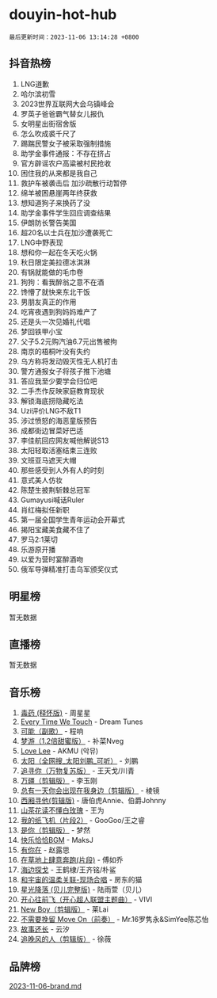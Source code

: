 # douyin-hot-hub

`最后更新时间：2023-11-06 13:14:28 +0800`

## 抖音热榜

1. LNG道歉
1. 哈尔滨初雪
1. 2023世界互联网大会乌镇峰会
1. 罗英子爸爸霸气替女儿报仇
1. 女明星出街宿舍版
1. 怎么吹成裘千尺了
1. 踢踹民警女子被采取强制措施
1. 助学金事件通报：不存在挤占
1. 官方辟谣农户高粱被村民抢收
1. 困住我的从来都是我自己
1. 救护车被袭击后 加沙疏散行动暂停
1. 绵羊被困悬崖两年终获救
1. 想知道狗子来换药了没
1. 助学金事件学生回应调查结果
1. 伊朗防长警告美国
1. 超20名以士兵在加沙遭袭死亡
1. LNG中野表现
1. 想和你一起在冬天吃火锅
1. 秋日限定美拉德冰淇淋
1. 有锅就能做的毛巾卷
1. 狗狗：看我醉翁之意不在酒
1. 馋懵了就快来东北干饭
1. 男朋友真正的作用
1. 吃宵夜遇到狗妈妈难产了
1. 还是头一次见婚礼代唱
1. 梦回铁甲小宝
1. 父子5.2元购汽油6.7元出售被拘
1. 南京的梧桐叶没有失约
1. 乌方称将发动毁灭性无人机打击
1. 警方通报女子将孩子推下池塘
1. 答应我至少要学会归位吧
1. 二手杰作反映家庭教育现状
1. 解锁海底捞隐藏吃法
1. Uzi评价LNG不敌T1
1. 涉过愤怒的海恶童版预告
1. 成都街边冒菜好巴适
1. 李佳航回应网友喊他解说S13
1. 太阳轻取活塞结束三连败
1. 文班亚马遮天大帽
1. 那些感受到人外有人的时刻
1. 意式美人仿妆
1. 陈楚生披荆斩棘总冠军
1. Gumayusi喊话Ruler
1. 肖红梅拟任新职
1. 第一届全国学生青年运动会开幕式
1. 揭阳宝藏美食藏不住了
1. 罗马2:1莱切
1. 乐游原开播
1. 以爱为营时宴醉酒吻
1. 俄军导弹精准打击乌军颁奖仪式

## 明星榜

暂无数据

## 直播榜

暂无数据

## 音乐榜

1. [毒药 (释怀版)](https://sf6-cdn-tos.douyinstatic.com/obj/tos-cn-ve-2774/oYILMEAzspdZBIzy4frJNB8ZHPHWAhiwowd4Ad) - 周星星
1. [Every Time We Touch](https://sf6-cdn-tos.douyinstatic.com/obj/tos-cn-ve-2774/ogN6lUKQeBBfEVhIOMikG1CcJjugxk1tztZyhP) - Dream Tunes
1. [可能（副歌）](https://sf6-cdn-tos.douyinstatic.com/obj/tos-cn-ve-2774/cde1731888894259b333569393c2fb51) - 程响
1. [梦游（1.2倍甜蜜版）](https://sf6-cdn-tos.douyinstatic.com/obj/tos-cn-ve-2774/o4gyAUm8hwufoEABmwVIiQtHsFuGzAEEWtNMzo) - 补菜Nveg
1. [Love Lee](https://sf3-cdn-tos.douyinstatic.com/obj/tos-cn-ve-2774/o05GbkJGbCBTdDnMtB0fwOYgkeZp23vrWQDQBS) - AKMU (악뮤)
1. [太阳（全网搜_太阳刘鹏_可听）](https://sf6-cdn-tos.douyinstatic.com/obj/tos-cn-ve-2774/ogWbyIQnlBFImVbeDocRdCIYtBHlbJXgfZMvgz) - 刘鹏
1. [追寻你（万物复苏版）](https://sf6-cdn-tos.douyinstatic.com/obj/tos-cn-ve-2774/oYeAZJsbjIDit9APmBg8u6uDUQnHmoCf3gbo74) - 王天戈/川青
1. [万疆（剪辑版）](https://sf6-cdn-tos.douyinstatic.com/obj/tos-cn-ve-2774/ooG7oVgFlDTelKCjCsTTobQvbdtj1BBQXnfZd8) - 李玉刚
1. [总有一天你会出现在我身边（剪辑版）](https://sf3-cdn-tos.douyinstatic.com/obj/tos-cn-ve-2774/oMLsHwhWW7CYoAhoWB9EXUQIzNBsfAJxpAoxCU) - 棱镜
1. [西厢寻他(剪辑版)](https://sf3-cdn-tos.douyinstatic.com/obj/tos-cn-ve-2774/oUsAVfAQKlRNxEv5qxvIB8o5qmIWUcXbzJKJhw) - 唐伯虎Annie、伯爵Johnny
1. [山茶花读不懂白玫瑰](https://sf6-cdn-tos.douyinstatic.com/obj/tos-cn-ve-2774/osfn8B7DktrRHEPJgPCfDbw7QDQEkwC16BxZg9) - 王为
1. [我的纸飞机（片段2）](https://sf6-cdn-tos.douyinstatic.com/obj/tos-cn-ve-2774/oM2ZrKcg2CD5AeRB2gkeXOFB1IxAGJdZPazYHf) - GooGoo/王之睿
1. [是你（剪辑版）](https://sf6-cdn-tos.douyinstatic.com/obj/tos-cn-ve-2774/46019dae783c4c969944217fe1cfafc4) - 梦然
1. [快乐恰恰BGM](https://sf3-cdn-tos.douyinstatic.com/obj/tos-cn-ve-2774/07b173ca7d2f40f3ba0b97ac7fa3a44a) - MaksJ
1. [有你在](https://sf3-cdn-tos.douyinstatic.com/obj/tos-cn-ve-2774/o8zImmNsI8B0yfAW5FKAB1oBhkMAlIrwsZEi1V) - 赵露思
1. [在草地上肆意奔跑(片段)](https://sf3-cdn-tos.douyinstatic.com/obj/tos-cn-ve-2774/8831d494742f45dabdfa8adb8b817259) - 傅如乔
1. [海边探戈](https://sf3-cdn-tos.douyinstatic.com/obj/tos-cn-ve-2774/os9gE0VQCGqt6VQkZDyBBYvfSDY0QFe3vVmubn) - 王鹤棣/王齐铭/朴鲨
1. [和宇宙的温柔关联-现场合唱](https://sf3-cdn-tos.douyinstatic.com/obj/tos-cn-ve-2774/o0hONGDYQBgk0e5bqDeQOonVmncA6tC2nBwZLT) - 房东的猫
1. [星光降落 (贝儿完整版)](https://sf6-cdn-tos.douyinstatic.com/obj/tos-cn-ve-2774/okwB9hAwyAtsFFkFBzAX1hOOfQuIoMNs0W2Mwr) - 陆雨萱（贝儿）
1. [开心往前飞（开心超人联盟主题曲）](https://sf6-cdn-tos.douyinstatic.com/obj/tos-cn-ve-2774/9d8fb7c82cf1421fb93a9fe925275e0a) - VIVI
1. [New Boy（剪辑版）](https://sf3-cdn-tos.douyinstatic.com/obj/tos-cn-ve-2774/oAozkaGFcPxBerw7nBQfYf8z6CgCZAblDka2cl) - 莱Lai
1. [不需要挽留 Move On（前奏）](https://sf3-cdn-tos.douyinstatic.com/obj/tos-cn-ve-2774/ooCBhgCCkF4nExzQL9WZSUbitfA8IsDkgQIYhe) - Mr.16罗隽永&SimYee陈芯怡
1. [故事还长](https://sf3-cdn-tos.douyinstatic.com/obj/tos-cn-ve-2774/30a26758c8594f0ab81ac675c33ee2c5) - 云汐
1. [追晚风的人（剪辑版）](https://sf6-cdn-tos.douyinstatic.com/obj/tos-cn-ve-2774/560835060af84ac29cd5c12e2a98f7eb) - 徐薇

## 品牌榜

[2023-11-06-brand.md](2023-11-06-brand.md)
